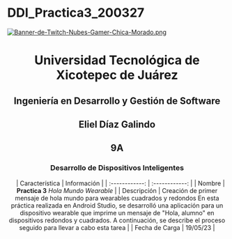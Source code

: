 # DDI_Practica3_200327

[![Banner-de-Twitch-Nubes-Gamer-Chica-Morado.png](https://i.postimg.cc/15q3LFXF/Banner-de-Twitch-Nubes-Gamer-Chica-Morado.png)](https://postimg.cc/MvzwBvyZ)

<div align="center">
  
# Universidad Tecnológica de Xicotepec de Juárez


## Ingeniería en Desarrollo y Gestión de Software
## Eliel Díaz Galindo 
## 9A
### Desarrollo de Dispositivos Inteligentes




&nbsp;
&nbsp;
|  Característica |  Información |
| :------------: | :------------: |
| Nombre | **Practica 3** *Hola Mundo Wearable* |
| Descripción  |  Creación de primer mensaje de hola mundo para wearables cuadrados y redondos En esta práctica realizada en Android Studio, se desarrolló una aplicación para un dispositivo wearable que imprime un mensaje de "Hola, alumno" en dispositivos redondos y cuadrados. A continuación, se describe el proceso seguido para llevar a cabo esta tarea |
|  Fecha de Carga | 19/05/23  |

